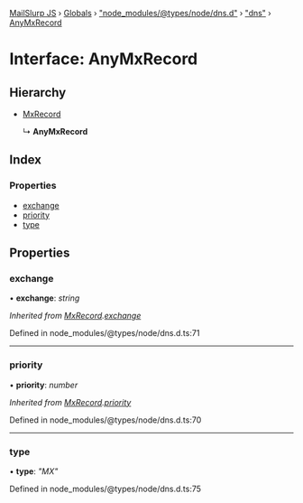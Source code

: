 [MailSlurp JS](../README.md) › [Globals](../globals.md) › ["node_modules/@types/node/dns.d"](../modules/_node_modules__types_node_dns_d_.md) › ["dns"](../modules/_node_modules__types_node_dns_d_._dns_.md) › [AnyMxRecord](_node_modules__types_node_dns_d_._dns_.anymxrecord.md)

# Interface: AnyMxRecord

## Hierarchy

* [MxRecord](_node_modules__types_node_dns_d_._dns_.mxrecord.md)

  ↳ **AnyMxRecord**

## Index

### Properties

* [exchange](_node_modules__types_node_dns_d_._dns_.anymxrecord.md#exchange)
* [priority](_node_modules__types_node_dns_d_._dns_.anymxrecord.md#priority)
* [type](_node_modules__types_node_dns_d_._dns_.anymxrecord.md#type)

## Properties

###  exchange

• **exchange**: *string*

*Inherited from [MxRecord](_node_modules__types_node_dns_d_._dns_.mxrecord.md).[exchange](_node_modules__types_node_dns_d_._dns_.mxrecord.md#exchange)*

Defined in node_modules/@types/node/dns.d.ts:71

___

###  priority

• **priority**: *number*

*Inherited from [MxRecord](_node_modules__types_node_dns_d_._dns_.mxrecord.md).[priority](_node_modules__types_node_dns_d_._dns_.mxrecord.md#priority)*

Defined in node_modules/@types/node/dns.d.ts:70

___

###  type

• **type**: *"MX"*

Defined in node_modules/@types/node/dns.d.ts:75
